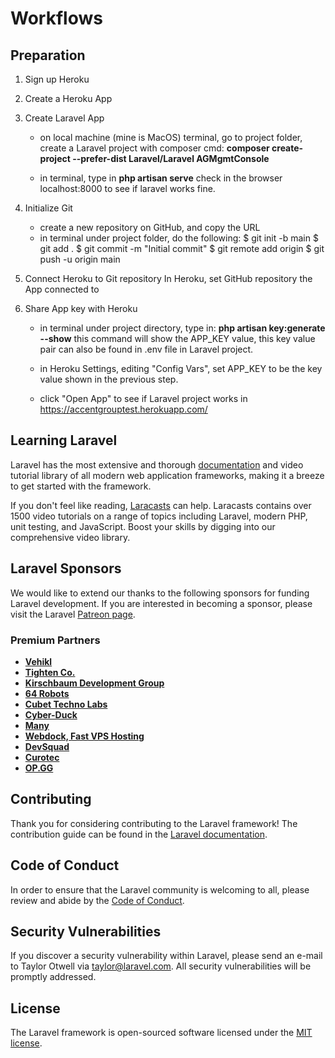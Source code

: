 # Workflows
## Preparation

1. Sign up Heroku

2. Create a Heroku App

3. Create Laravel App
   - on local machine (mine is MacOS) terminal, go to project folder, create a Laravel project with composer
   cmd: 
   <b>composer create-project --prefer-dist Laravel/Laravel AGMgmtConsole</b>
  
   - in terminal, type in
     <b>php artisan serve</b>
     check in the browser localhost:8000 to see if laravel works fine.
 
4. Initialize Git
   - create a new repository on GitHub, and copy the URL
   - in terminal under project folder, do the following: 
     $ git init -b main
     $ git add .
     $ git commit -m "Initial commit"
     $ git remote add origin <URL>
     $ git push -u origin main

5. Connect Heroku to Git repository
   In Heroku, set GitHub repository the App connected to

6. Share App key with Heroku
   - in terminal under project directory, type in:
   <b>php artisan key:generate --show</b>
   this command will show the APP_KEY value, this key value pair can also be found in .env file in Laravel project.
   
   - in Heroku Settings, editing "Config Vars", set APP_KEY to be the key value shown in the previous step.
   - click "Open App" to see if Laravel project works in https://accentgrouptest.herokuapp.com/

## Learning Laravel

Laravel has the most extensive and thorough [documentation](https://laravel.com/docs) and video tutorial library of all modern web application frameworks, making it a breeze to get started with the framework.

If you don't feel like reading, [Laracasts](https://laracasts.com) can help. Laracasts contains over 1500 video tutorials on a range of topics including Laravel, modern PHP, unit testing, and JavaScript. Boost your skills by digging into our comprehensive video library.

## Laravel Sponsors

We would like to extend our thanks to the following sponsors for funding Laravel development. If you are interested in becoming a sponsor, please visit the Laravel [Patreon page](https://patreon.com/taylorotwell).

### Premium Partners

- **[Vehikl](https://vehikl.com/)**
- **[Tighten Co.](https://tighten.co)**
- **[Kirschbaum Development Group](https://kirschbaumdevelopment.com)**
- **[64 Robots](https://64robots.com)**
- **[Cubet Techno Labs](https://cubettech.com)**
- **[Cyber-Duck](https://cyber-duck.co.uk)**
- **[Many](https://www.many.co.uk)**
- **[Webdock, Fast VPS Hosting](https://www.webdock.io/en)**
- **[DevSquad](https://devsquad.com)**
- **[Curotec](https://www.curotec.com/services/technologies/laravel/)**
- **[OP.GG](https://op.gg)**

## Contributing

Thank you for considering contributing to the Laravel framework! The contribution guide can be found in the [Laravel documentation](https://laravel.com/docs/contributions).

## Code of Conduct

In order to ensure that the Laravel community is welcoming to all, please review and abide by the [Code of Conduct](https://laravel.com/docs/contributions#code-of-conduct).

## Security Vulnerabilities

If you discover a security vulnerability within Laravel, please send an e-mail to Taylor Otwell via [taylor@laravel.com](mailto:taylor@laravel.com). All security vulnerabilities will be promptly addressed.

## License

The Laravel framework is open-sourced software licensed under the [MIT license](https://opensource.org/licenses/MIT).
